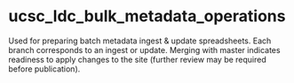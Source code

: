 # ucsc_ldc_bulk_metadata_operations
Used for preparing batch metadata ingest &amp; update spreadsheets. Each branch corresponds to an ingest or update. Merging with master indicates readiness to apply changes to the site (further review may be required before publication).
